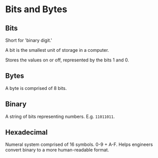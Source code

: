# Bits and Bytes

## Bits

Short for 'binary digit.'

A bit is the smallest unit of storage in a computer.

Stores the values on or off, represented by the bits 1 and 0.

## Bytes

A byte is comprised of 8 bits.

## Binary

A string of bits representing numbers. E.g. `11011011`.

## Hexadecimal

Numeral system comprised of 16 symbols. 0-9 + A-F. Helps engineers convert binary to a more human-readable format.
